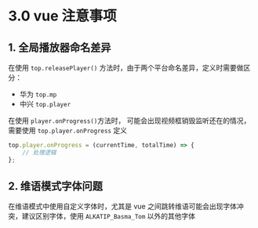 # 3.0 vue 注意事项
## 1. 全局播放器命名差异
在使用 `top.releasePlayer()` 方法时，由于两个平台命名差异，定义时需要做区分：
 - 华为 `top.mp`
 - 中兴 `top.player`
   
在使用 `player.onProgress()`方法时， 可能会出现视频框销毁监听还在的情况，需要使用 `top.player.onProgress` 定义
```javascript
top.player.onProgress = (currentTime, totalTime) => {
    // 处理逻辑
};
```
## 2. 维语模式字体问题
在维语模式中使用自定义字体时，尤其是 vue 之间跳转维语可能会出现字体冲突，建议区别字体，使用 `ALKATIP_Basma_Tom` 以外的其他字体
